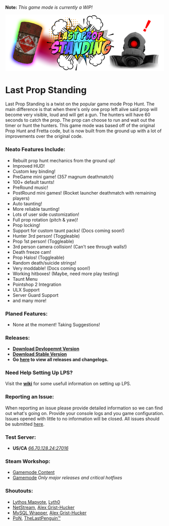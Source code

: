 **Note:** *This game mode is currently a WIP!*

![Last Prop Standing](/logo.png "Last Prop Standing")

# Last Prop Standing
Last Prop Standing is a twist on the popular game mode Prop Hunt. The main difference is that when there's only one prop left alive said prop will become very visible, loud and will get a gun. The hunters will have 60 seconds to catch the prop. The prop can choose to run and wait out the timer or hunt the hunters. This game mode was based off of the original Prop Hunt and Fretta code, but is now built from the ground up with a lot of improvements over the original code.

### Neato Features Include:
* Rebuilt prop hunt mechanics from the ground up!
* Improved HUD!
* Custom key binding!
* PreGame mini game! (357 magnum deathmatch)
* 100+ default taunts!
* PreRound music!
* PostRound mini games! (Rocket launcher deathmatch with remaining players)
* Auto taunting!
* More reliable taunting!
* Lots of user side customization!
* Full prop rotation (pitch & yaw)!
* Prop locking!
* Support for custom taunt packs! (Docs coming soon!)
* Hunter 3rd person! (Toggleable)
* Prop 1st person! (Toggleable)
* 3rd person camera collision! (Can't see through walls!)
* Death freeze cam!
* Prop Halos! (Toggleable)
* Random death/suicide strings!
* Very moddable! (Docs coming soon!)
* Working hitboxes! (Maybe, need more play testing)
* Taunt Menu
* Pointshop 2 Integration
* ULX Support
* Server Guard Support
* and many more!

### Planed Features:
* None at the moment! Taking Suggestions!

### Releases:
* **[Download Devlopemnt Version](https://github.com/gluaws/lastprop/archive/dev.zip)**
* **[Download Stable Version](https://github.com/gluaws/lastprop/releases/latest)**
* **Go [here](https://github.com/gluaws/lastprop/releases) to view all releases and changelogs.**

### Need Help Setting Up LPS?
Visit the **[wiki](https://github.com/gluaws/lastprop/wiki)** for some usefull information on setting up LPS.

### Reporting an Issue:
When reporting an issue please provide detailed information so we can find out what's going on. Provide your console logs and you game configuration. Issues opened with little to no information will be closed. All issues should be submitted [here](https://github.com/gluaws/lastprop/issues).

### Test Server:
 * **US/CA** [*66.70.128.24:27016*](steam://connect/66.70.128.24:27016)

### Steam Workshop:
* [Gamemode Content](https://steamcommunity.com/sharedfiles/filedetails/?id=1150433884)
* [Gamemode](https://steamcommunity.com/sharedfiles/filedetails/?id=1150837716) *Only major releases and critical hotfixes*

### Shoutouts:
* [Lythos Mapvote](https://github.com/Lyth0/Lythos-Mapvote), [Lyth0](https://github.com/Lyth0)
* [NetStream](https://github.com/alexgrist/NetStream), [Alex Grist-Hucker](https://github.com/alexgrist)
* [MySQL Wrapper](https://github.com/alexgrist/GLua-MySQL-Wrapper), [Alex Grist-Hucker](https://github.com/alexgrist)
* [PoN](https://github.com/thelastpenguin/gLUA-Library/tree/master/pON), [TheLastPenguin™](https://github.com/thelastpenguin)

